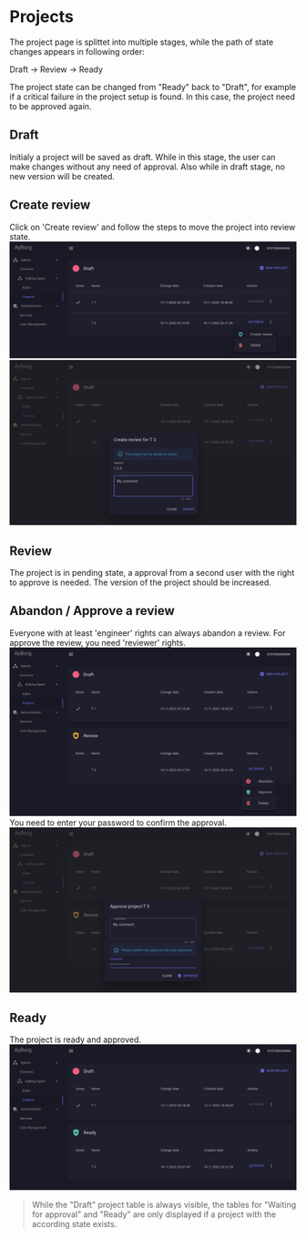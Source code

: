 # Projects

The project page is splittet into multiple stages, while the path of state changes appears in following order:

Draft -> Review -> Ready

The project state can be changed from "Ready" back to "Draft", for example if a critical failure in the project setup is found. In this case, the project need to be approved again.

## Draft
Initialy a project will be saved as draft. While in this stage, the user can make changes without any need of approval. Also while in draft stage, no new version will be created.

## Create review
Click on 'Create review' and follow the steps to move the project into review state.
![Project Management 01](../img/projectmanagement-01.png)
![Project Management 02](../img/projectmanagement-02.png)

## Review
The project is in pending state, a approval from a second user with the right to approve is needed.
The version of the project should be increased.

## Abandon / Approve a review
Everyone with at least 'engineer' rights can always abandon a review.
For approve the review, you need 'reviewer' rights.
![Project Management 03](../img/projectmanagement-03.png)
You need to enter your password to confirm the approval.
![Project Management 04](../img/projectmanagement-04.png)

## Ready
The project is ready and approved.
![Project Management 05](../img/projectmanagement-05.png)

> While the "Draft" project table is always visible, the tables for "Waiting for approval" and "Ready" are only displayed if a project with the according state exists.

